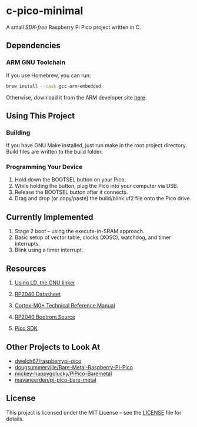# c-pico-minimal
A small _SDK-free_ Raspberry Pi Pico project written in C.

## Dependencies
### ARM GNU Toolchain
If you use Homebrew, you can run:
```bash
brew install --cask gcc-arm-embedded
```
Otherwise, download it from the ARM developer site [here](https://developer.arm.com/Tools%20and%20Software/GNU%20Toolchain).

## Using This Project

### Building
If you have GNU Make installed, just run make in the root project directory. Build files are written to the build folder.

### Programming Your Device
1) Hold down the BOOTSEL button on your Pico.
2) While holding the button, plug the Pico into your computer via USB.
3) Release the BOOTSEL button after it connects.
4) Drag and drop (or copy/paste) the build/blink.uf2 file onto the Pico drive.

## Currently Implemented
1) Stage 2 boot – using the execute-in-SRAM approach.
2) Basic setup of vector table, clocks (XOSC), watchdog, and timer interrupts.
3) Blink using a timer interrupt.

## Resources
1) [Using LD, the GNU linker](https://ftp.gnu.org/old-gnu/Manuals/ld-2.9.1/html_mono/ld.html)

2) [RP2040 Datasheet](https://datasheets.raspberrypi.com/rp2040/rp2040-datasheet.pdf)

3) [Cortex-M0+ Technical Reference Manual](https://developer.arm.com/documentation/ddi0484/latest/)

4) [RP2040 Bootrom Source](https://github.com/raspberrypi/pico-bootrom-rp2040)

5) [Pico SDK](https://github.com/raspberrypi/pico-sdk)

## Other Projects to Look At
- [dwelch67/raspberrypi-pico](https://github.com/dwelch67/raspberrypi-pico)
- [dougsummerville/Bare-Metal-Raspberry-PI-Pico](https://github.com/dougsummerville/Bare-Metal-Raspberry-PI-Pico)
- [mickey-happygolucky/PiPico-Baremetal](https://github.com/mickey-happygolucky/PiPico-Baremetal)
- [mavaneerden/pi-pico-bare-metal](https://github.com/mavaneerden/pi-pico-bare-metal)

## License
This project is licensed under the MIT License – see the [LICENSE](LICENSE) file for details.
